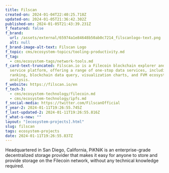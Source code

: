 ```yaml
---
title: Filscan
created-on: 2024-01-04T22:40:25.718Z
updated-on: 2024-01-05T21:36:42.302Z
published-on: 2024-01-05T21:43:39.231Z
f_featured: false
f_brand:
  url: /assets/external/65974a1e84648b50ab0c7214_filscanlogo-text.png
  alt: null
f_brand-image-alt-text: Filscan Logo
f_topic: cms/ecosystem-topics/tooling-productivity.md
f_tag:
  - cms/ecosystem-tags/network-tools.md
f_card-text-truncated: Filscan.io is a Filecoin blockchain explorer and data
  service platform, offering a range of one-stop data services, including mining
  ranking, blockchain data query, visualization charts, and FVM ecosystem data
  analysis.
f_website: https://filscan.io/en
f_tech-3:
  - cms/ecosystem-technology/filecoin.md
  - cms/ecosystem-technology/ipfs.md
f_social-media: https://twitter.com/FilscanOfficial
f_year-2: 2024-01-11T19:26:55.745Z
f_last-updated-2: 2024-01-11T19:26:55.816Z
f_what-s-new: ""
layout: "[ecosystem-projects].html"
slug: filscan
tags: ecosystem-projects
date: 2024-01-11T19:26:55.837Z
---
```

Headquartered in San Diego, California, PiKNiK is an enterprise-grade decentralized storage provider that makes it easy for anyone to store and provide storage on the Filecoin network, without any technical knowledge required.